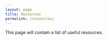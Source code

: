 ```yaml
---
layout: page
title: Resources
permalink: /resources/
---
```


This page will contain a list of useful resources.

